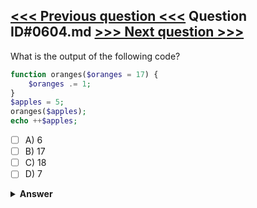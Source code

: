 [<<< Previous question <<<](0603.md)   Question ID#0604.md   [>>> Next question >>>](0605.md)
---

What is the output of the following code?

```php
function oranges($oranges = 17) {
    $oranges .= 1;
}
$apples = 5;
oranges($apples);
echo ++$apples;
```

- [ ] A) 6
- [ ] B) 17
- [ ] C) 18
- [ ] D) 7

<details><summary><b>Answer</b></summary>
<p>
  Answer: <strong>A</strong>
</p>
</details>
